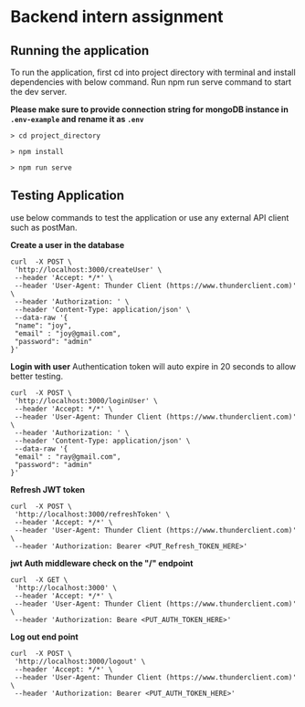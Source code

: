 # Backend intern assignment

## Running the application
To run the application, first cd into project directory with terminal and install dependencies with below command.
Run npm run serve command to start the dev server.

**Please make sure to provide connection string for mongoDB instance in `.env-example` and rename it as `.env`**
```
> cd project_directory

> npm install

> npm run serve
```

## Testing Application

use below commands to test the application or use any external API client such as postMan.

**Create a user in the database**
 ```
curl  -X POST \
  'http://localhost:3000/createUser' \
  --header 'Accept: */*' \
  --header 'User-Agent: Thunder Client (https://www.thunderclient.com)' \
  --header 'Authorization: ' \
  --header 'Content-Type: application/json' \
  --data-raw '{
  "name": "joy",
  "email" : "joy@gmail.com",
  "password": "admin"
}'
 ```

**Login  with user**
Authentication token will auto expire in 20 seconds to allow better testing.
 ```
 curl  -X POST \
  'http://localhost:3000/loginUser' \
  --header 'Accept: */*' \
  --header 'User-Agent: Thunder Client (https://www.thunderclient.com)' \
  --header 'Authorization: ' \
  --header 'Content-Type: application/json' \
  --data-raw '{
  "email" : "ray@gmail.com",
  "password": "admin"
}'
 ```


**Refresh JWT token**
 ```
curl  -X POST \
  'http://localhost:3000/refreshToken' \
  --header 'Accept: */*' \
  --header 'User-Agent: Thunder Client (https://www.thunderclient.com)' \
  --header 'Authorization: Bearer <PUT_Refresh_TOKEN_HERE>'
 ```


**jwt Auth middleware check on the "/" endpoint**
 ```
curl  -X GET \
  'http://localhost:3000' \
  --header 'Accept: */*' \
  --header 'User-Agent: Thunder Client (https://www.thunderclient.com)' \
  --header 'Authorization: Beare <PUT_AUTH_TOKEN_HERE>'

 ```

**Log out end point**

 ```
curl  -X POST \
  'http://localhost:3000/logout' \
  --header 'Accept: */*' \
  --header 'User-Agent: Thunder Client (https://www.thunderclient.com)' \
  --header 'Authorization: Bearer <PUT_AUTH_TOKEN_HERE>'
 ```
